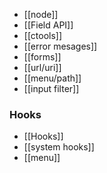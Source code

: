 * [[node]]
* [[Field API]]
* [[ctools]]
* [[error mesages]]
* [[forms]]
* [[url/uri]]
* [[menu/path]]
* [[input filter]]

### Hooks
* [[Hooks]]
* [[system hooks]]
* [[menu]]